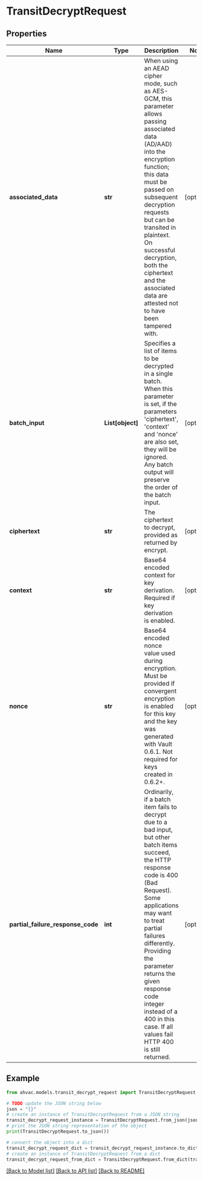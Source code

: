 # TransitDecryptRequest


## Properties

Name | Type | Description | Notes
------------ | ------------- | ------------- | -------------
**associated_data** | **str** | When using an AEAD cipher mode, such as AES-GCM, this parameter allows passing associated data (AD/AAD) into the encryption function; this data must be passed on subsequent decryption requests but can be transited in plaintext. On successful decryption, both the ciphertext and the associated data are attested not to have been tampered with. | [optional] 
**batch_input** | **List[object]** | Specifies a list of items to be decrypted in a single batch. When this parameter is set, if the parameters &#39;ciphertext&#39;, &#39;context&#39; and &#39;nonce&#39; are also set, they will be ignored. Any batch output will preserve the order of the batch input. | [optional] 
**ciphertext** | **str** | The ciphertext to decrypt, provided as returned by encrypt. | [optional] 
**context** | **str** | Base64 encoded context for key derivation. Required if key derivation is enabled. | [optional] 
**nonce** | **str** | Base64 encoded nonce value used during encryption. Must be provided if convergent encryption is enabled for this key and the key was generated with Vault 0.6.1. Not required for keys created in 0.6.2+. | [optional] 
**partial_failure_response_code** | **int** | Ordinarily, if a batch item fails to decrypt due to a bad input, but other batch items succeed, the HTTP response code is 400 (Bad Request). Some applications may want to treat partial failures differently. Providing the parameter returns the given response code integer instead of a 400 in this case. If all values fail HTTP 400 is still returned. | [optional] 

## Example

```python
from ahvac.models.transit_decrypt_request import TransitDecryptRequest

# TODO update the JSON string below
json = "{}"
# create an instance of TransitDecryptRequest from a JSON string
transit_decrypt_request_instance = TransitDecryptRequest.from_json(json)
# print the JSON string representation of the object
print(TransitDecryptRequest.to_json())

# convert the object into a dict
transit_decrypt_request_dict = transit_decrypt_request_instance.to_dict()
# create an instance of TransitDecryptRequest from a dict
transit_decrypt_request_from_dict = TransitDecryptRequest.from_dict(transit_decrypt_request_dict)
```
[[Back to Model list]](../README.md#documentation-for-models) [[Back to API list]](../README.md#documentation-for-api-endpoints) [[Back to README]](../README.md)


